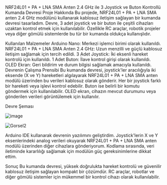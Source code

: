NRF24L01 + PA + LNA SMA Anten 2.4 GHz ile 3 Joystick ve Buton Kontrollü Kumanda Devresi
Proje Hakkında
Bu projede, NRF24L01 + PA + LNA SMA anten 2.4 GHz modülünü kullanarak kablosuz iletişim sağlayan bir kumanda devresi tasarladım. Devre, 3 adet joystick ve bir buton ile çeşitli cihazları uzaktan kontrol etmek için kullanılabilir. Özellikle RC araçlar, robotik projeler veya diğer gömülü sistemlerde bu tür bir kumanda oldukça kullanışlıdır.

Kullanılan Malzemeler
Arduino Nano: Merkezi işlemci birimi olarak kullanıldı.
NRF24L01 + PA + LNA SMA Anten 2.4 GHz: Uzun menzilli ve güçlü kablosuz iletişim sağlamak için tercih edildi.
3 Adet Joystick: İki eksenli hareket kontrolü için kullanıldı.
1 Adet Buton: İlave kontrol girişi olarak kullanıldı.
OLED Ekran: Geri bildirim ve durum bilgisi sağlamak amacıyla kullanıldı.
Devrenin Çalışma Prensibi
Bu kumanda devresi, joystick'ler aracılığıyla iki eksende (X ve Y) hareketleri algılayarak NRF24L01 + PA + LNA SMA anten modülü üzerinden bu verileri kablosuz olarak gönderir. Her bir joystick farklı bir hareketi veya işlevi kontrol edebilir. Buton ise belirli bir komutu göndermek için kullanılabilir. OLED ekran, cihazın mevcut durumunu veya gönderilen verileri görüntülemek için kullanılır.

Devre Şeması

![image](https://github.com/user-attachments/assets/1aabae18-ec42-4a12-ba2c-859de21e1d5c)


![Gorsel2](https://github.com/user-attachments/assets/12e92bd3-829c-47df-a12f-d6e8214c909c)

Arduino IDE kullanarak devrenin yazılımını geliştirdim. Joystick'lerin X ve Y eksenlerindeki analog verileri okuyarak NRF24L01 + PA + LNA SMA anten modülü üzerinden diğer cihazlara gönderiyorum. Kodlama sırasında, veri iletiminde kararlılığı sağlamak için modülün güç gereksinimlerine dikkat ettim.

Sonuç
Bu kumanda devresi, yüksek doğrulukta hareket kontrolü ve güvenilir kablosuz iletişim sağlayan kompakt bir çözümdür. RC araçlar, robotlar ve diğer gömülü sistemler için mükemmel bir kontrol cihazı olarak kullanılabilir.

